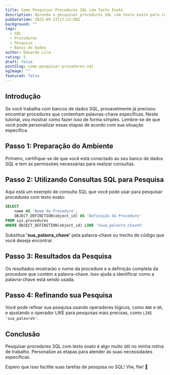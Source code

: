 ```yaml
---
title: Como Pesquisar Procedures SQL com Texto Exato
description: Aprenda a pesquisar procedures SQL com texto exato para identificar palavras-chave específicas em seu banco de dados.
pubDatetime: 2023-09-23T17:22:00Z
background: ""
tags:
  - SQL
  - Procedures
  - Pesquisa
  - Banco de Dados
author: Eduardo Lira
rating: 5
draft: false
postSlug: como-pesquisar-procedures-sql
ogImage: ""
featured: false
---
```


## Introdução

Se você trabalha com bancos de dados SQL, provavelmente já precisou encontrar procedures que contenham palavras-chave específicas. Neste tutorial, vou mostrar como fazer isso de forma simples. Lembre-se de que você pode personalizar essas etapas de acordo com sua situação específica.

## Passo 1: Preparação do Ambiente

Primeiro, certifique-se de que você está conectado ao seu banco de dados SQL e tem as permissões necessárias para realizar consultas.

## Passo 2: Utilizando Consultas SQL para Pesquisa

Aqui está um exemplo de consulta SQL que você pode usar para pesquisar procedures com texto exato:

```sql
SELECT
    name AS 'Nome da Procedure',
    OBJECT_DEFINITION(object_id) AS 'Definição da Procedure'
FROM sys.procedures
WHERE OBJECT_DEFINITION(object_id) LIKE '%sua_palavra_chave%'
```

Substitua **'sua_palavra_chave'** pela palavra-chave ou trecho de código que você deseja encontrar.

## Passo 3: Resultados da Pesquisa

Os resultados mostrarão o nome da procedure e a definição completa da procedure que contém a palavra-chave. Isso ajuda a identificar como a palavra-chave está sendo usada.

## Passo 4: Refinando sua Pesquisa

Você pode refinar sua pesquisa usando operadores lógicos, como `AND` e `OR`, e ajustando o operador LIKE para pesquisas mais precisas, como `LIKE 'sua_palavra%'`.

## Conclusão

Pesquisar procedures SQL com texto exato é algo muito útil no minha rotina de trabalho. Personalize as etapas para atender às suas necessidades específicas.

Espero que isso facilite suas tarefas de pesquisa no SQL! Vlw, flw! 🤘
